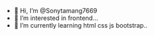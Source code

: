 - 👋 Hi, I’m @Sonytamang7669
- 👀 I’m interested in frontend...
- 🌱 I’m currently learning html css js bootstrap..

<!---
Sonytamang7669/Sonytamang7669 is a ✨ special ✨ repository because its `README.md` (this file) appears on your GitHub profile.
You can click the Preview link to take a look at your changes.
--->

